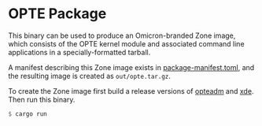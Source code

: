 # OPTE Package

This binary can be used to produce an Omicron-branded Zone image, which consists
of the OPTE kernel module and associated command line applications in a
specially-formatted tarball.

A manifest describing this Zone image exists in
[package-manifest.toml](package-manifest.toml), and the resulting image is
created as `out/opte.tar.gz`.

To create the Zone image first build a release versions of [opteadm](../opteadm)
and [xde](../xde). Then run this binary.

```rust
$ cargo run
```
